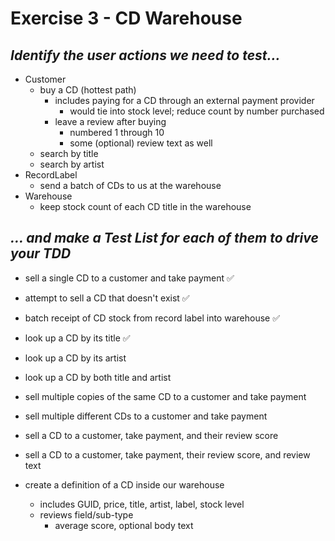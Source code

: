 # Exercise 3 - CD Warehouse

## _Identify the user actions we need to test..._

- Customer
  - buy a CD (hottest path)
    - includes paying for a CD through an external payment provider
      - would tie into stock level; reduce count by number purchased
    - leave a review after buying
      - numbered 1 through 10
      - some (optional) review text as well
  - search by title
  - search by artist
- RecordLabel
  - send a batch of CDs to us at the warehouse
- Warehouse
  - keep stock count of each CD title in the warehouse

## _... and make a Test List for each of them to drive your TDD_

- sell a single CD to a customer and take payment ✅
- attempt to sell a CD that doesn't exist ✅
- batch receipt of CD stock from record label into warehouse ✅
- look up a CD by its title ✅

- look up a CD by its artist
- look up a CD by both title and artist
- sell multiple copies of the same CD to a customer and take payment
- sell multiple different CDs to a customer and take payment
- sell a CD to a customer, take payment, and their review score
- sell a CD to a customer, take payment, their review score, and review text

- create a definition of a CD inside our warehouse
  - includes GUID, price, title, artist, label, stock level
  - reviews field/sub-type
    - average score, optional body text
